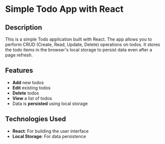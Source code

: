 # Simple Todo App with React

## Description

This is a simple Todo application built with React. The app allows you to perform CRUD (Create, Read, Update, Delete) operations on todos. It stores the todo items in the browser's local storage to persist data even after a page refresh.

## Features

- **Add** new todos
- **Edit** existing todos
- **Delete** todos
- **View** a list of todos
- Data is **persisted** using local storage

## Technologies Used

- **React**: For building the user interface
- **Local Storage**: For data persistence
